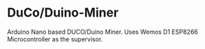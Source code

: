 # DuCo/Duino-Miner
Arduino Nano based DUCO/Duino Miner. Uses Wemos D1 ESP8266 Microcontroller as the supervisor.
